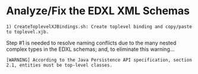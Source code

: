 # Analyze/Fix the EDXL XML Schemas

	1) CreateToplevelXJBindings.sh: Create toplevel binding and copy/paste to toplevel.xjb.

Step #1 is needed to resolve naming conflicts due to the many nested complex types in the
EDXL schemas; and, to eliminate this warning...

```
[WARNING] According to the Java Persistence API specification, section 2.1, entities must be top-level classes.
```

